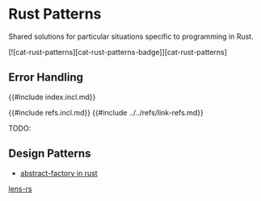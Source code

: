 # Rust Patterns

Shared solutions for particular situations specific to programming in Rust.

[![cat-rust-patterns][cat-rust-patterns-badge]][cat-rust-patterns]

## Error Handling

{{#include index.incl.md}}

{{#include refs.incl.md}}
{{#include ../../refs/link-refs.md}}
<div class="hidden">
TODO:

## Design Patterns

- [abstract-factory in rust](https://refactoring.guru/design-patterns/abstract-factory/rust/example#example-0)

[lens-rs][c-lens]

[c-lens]: https://crates.io/crates/lens-rs

</div>
